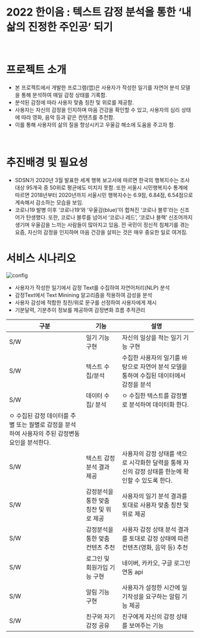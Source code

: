# 2022 한이음 : 텍스트 감정 분석을 통한 ‘내 삶의 진정한 주인공’ 되기
<br>

# 프로젝트 소개
- 본 프로젝트에서 개발한 프로그램(앱)은 사용자가 작성한 일기를 자연어 분석 모델을 통해 분석하여 매일 감정 상태를 기록함.
- 분석된 감정에 따라 사용자 맞춤 칭찬 및 위로를 제공함.
- 사용자는 자신의 감정을 인지하며 마음 건강을 확인할 수 있고, 사용자의 심리 상태에 따라 영화, 음악 등과 같은 컨텐츠를 추천함.
- 이를 통해 사용자의 삶의 질을 향상시키고 우울감 해소에 도움을 주고자 함.

<br>

# 추진배경 및 필요성
- SDSN가 2020년 3월 발표한 세계 행복 보고서에 따르면 한국의 행복지수는 조사 대상 95개국 중 50위로 평균에도 미치지 못함. 또한 서울시 시민행복지수 통계에 따르면 2018년부터 2020년까지 서울시민 행복지수는 6.9점, 6.84점, 6.54점으로 계속해서 감소하는 모습을 보임.
- 코로나19 발병 이후 ‘코로나19’와 ‘우울감(blue)’이 합쳐진 ‘코로나 블루’라는 신조어가 탄생했다. 또한, 코로나 블루를 넘어서 ‘코로나 레드’, ‘코로나 블랙’ 신조어까지 생기며 우울감을 느끼는 사람들이 많아지고 있음. 전 국민이 정신적 침체기를 겪는 요즘, 자신의 감정을 인지하며 마음 건강을 살피는 것은 매우 중요한 일로 여겨짐.

# 서비스 시나리오
![config](https://user-images.githubusercontent.com/88052367/167293096-072048d9-0839-4c0e-80a7-452472d9dcc5.png)
- 사용자가 작성한 일기에서 감정 Text를 수집하여 자연어처리(NLP) 분석
- 감정Text에서 Text Minining 알고리즘을 적용하여 감성을 분석
- 사용자 감성에 적합한 칭찬/위로 문구를 선정하여 사용자에게 제시
- 기분달력, 기분추이 정보를 제공하여 감정변화 흐름 추적관리

| 구분 | 기능 |  설명 |
| --- | --- | --- |
| S/W | 일기 기능 구현 | 자신의 일상을 적는 일기 기능 구현 |
| S/W | 텍스트 수집/분석 | 수집한 사용자의 일기를 바탕으로 자연어 분석 모델을 통하여 수집된 데이터에서 감정을 분석 |
| S/W | 데이터 수집/ 분석 | ㅇ 수집한 텍스트를 감정별로 분석하여 데이터화 한다.
ㅇ 수집된 감정 데이터를 주별 또는 월별로 감정을 분석하여 사용자의 주된 감정변동 요인을 분석한다. |
| S/W | 텍스트 감정분석 결과 제공 | 사용자의 감정 상태를 색으로 시각화한 달력을 통해 자신의 감정 상태를 한눈에 확인할 수 있도록 한다. |
| S/W | 감정분석을 통한 맞춤 칭찬 및 위로 제공 | 사용자의 일기 분석 결과를 토대로 사용자 맞춤 칭찬 및 위로 제공 |
| S/W | 감정분석을 통한 맞춤 컨텐츠 추천 | 사용자 감정 상태 분석 결과를 토대로 감정 상태에 따른 컨텐츠(영화, 음악 등) 추천 |
| S/W | 로그인 및 회원가입 기능 구현 | 네이버, 카카오, 구글 로그인 연동 api |
| S/W | 알림 기능 구현 | 사용자가 설정한 시간에 일기작성을 요구하는 알림 기능 제공 |
| S/W | 친구와 자기 감정 공유 | 친구에게 자신의 감정 상태를 보여주는 기능 |
